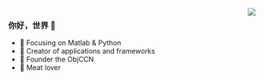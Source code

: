 <img align="right" src="https://github-readme-stats.vercel.app/api?username=CaiBirdHSA&show_icons=true&icon_color=CE1D2D&text_color=718096&bg_color=ffffff&hide_title=true" />

### 你好，世界 👋

- :orange_book: Focusing on Matlab & Python
- :hammer: Creator of applications and frameworks
- :ram: Founder the ObjCCN
- :meat_on_bone: Meat lover


